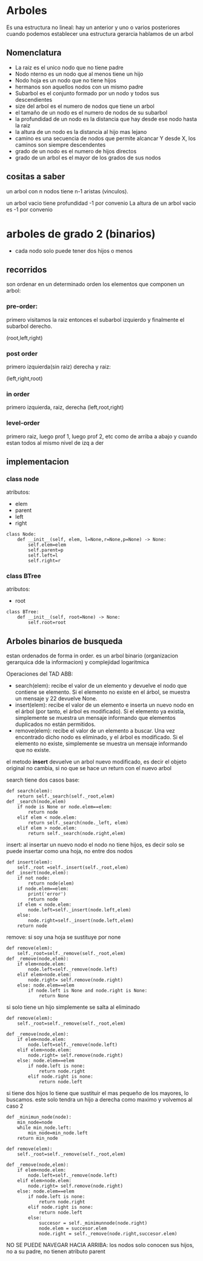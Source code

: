 # Arboles
Es una estructura no lineal:
hay un anterior y uno o varios posteriores
cuando podemos establecer una estructura gerarcia hablamos de un arbol
## Nomenclatura
- La raiz es el unico nodo que no tiene padre
- Nodo nterno es un nodo que al menos tiene un hijo
- Nodo hoja es un nodo que no tiene hijos
- hermanos son aquellos nodos con un mismo padre
- Subarbol es el conjunto formado por un nodo y todos sus descendientes
- size del arbol es el numero de nodos que tiene un arbol
- el tamaño de un nodo es el numero de nodos de su subarbol
- la profundidad de un nodo es la distancia que hay desde ese nodo hasta la raiz
- la altura de un nodo es la distancia al hijo mas lejano
- camino es una secuencia de nodos que permite alcancar Y desde X, los caminos son siempre descendentes
- grado de un nodo es el numero de hijos directos
- grado de un arbol es el mayor de los grados de sus nodos

## cositas a saber
un arbol con n nodos tiene n-1 aristas (vinculos).

un arbol vacio tiene profundidad -1 por convenio
La altura de un arbol vacio es -1 por convenio


# arboles de grado 2 (binarios)
- cada nodo solo puede tener dos hijos o menos 
## recorridos 
son ordenar en un determinado orden los elementos que componen un arbol:
### pre-order: 
primero visitamos la raiz entonces el subarbol izquierdo y finalmente el subarbol derecho.

(root,left,right)
### post order
primero izquierda(sin raiz) derecha y raiz:

(left,right,root)
### in order
primero  izquierda, raiz, derecha
(left,root,right)
### level-order
primero raiz, luego prof 1, luego prof 2, etc
como de arriba a abajo y cuando estan todos al mismo nivel de izq a der
## implementacion
### class node
atributos:
- elem
- parent
- left 
- right

```
class Node:
    def __init__(self, elem, l=None,r=None,p=None) -> None:
        self.elem=elem
        self.parent=p
        self.left=l
        self.right=r
```
### class BTree
atributos:
- root
```
class BTree:
    def __init__(self, root=None) -> None:
        self.root=root
```
## Arboles binarios de busqueda
estan ordenados de forma in order.
es un arbol binario (organizacion gerarquica dde la informacion) y complejidad logaritmica

Operaciones del TAD ABB:
- search(elem): recibe el valor de un elemento y devuelve el nodo que contiene
se elemento. Si el elemento no existe en el árbol, se muestra un mensaje y
22
devuelve None.
- insert(elem): recibe el valor de un elemento e inserta un nuevo nodo en el
árbol (por tanto, el árbol es modificado). Si el elemento ya existía,
simplemente se muestra un mensaje informando que elementos duplicados
no están permitidos.
- remove(elem): recibe el valor de un elemento a buscar. Una vez encontrado
dicho nodo es eliminado, y el árbol es modificado. Si el elemento no existe,
simplemente se muestra un mensaje informando que no existe.

el metodo **insert** devuelve un arbol nuevo modificado, es decir el objeto original no cambia, si no que se hace un return con el nuevo arbol 

search tiene dos casos base:
```
def search(elem):
    return self._search(self._root,elem)
def _search(node,elem)
    if node is None or node.elem==elem:
        return node
    elif elem < node.elem:
        return self._search(node._left, elem)
    elif elem > node.elem:
        return self._search(node.right,elem)
```
insert:
al insertar un nuevo nodo el nodo no tiene hijos, es decir solo se puede insertar como una hoja, no entre dos nodos
```
def insert(elem):
    self._root =self._insert(self._root,elem)
def _insert(node,elem):
    if not node:
        return node(elem)
    if node.elem==elem:
        print('error')
        return node
    if elem < node.elem:
        node.left=self._insert(node.left,elem)
    else:
        node.right=self._insert(node.left,elem)
    return node
```
remove:
si soy una hoja se sustituye por none
```
def remove(elem):
    self._root=self._remove(self._root,elem)
def _remove(node,elem):
    if elem<node.elem:
        node.left=self._remove(node.left)
    elif elem>node.elem:
        node.right= self.remove(node.right)
    else: node.elem==elem
        if node.left is None and node.right is None:
            return None
```
si solo tiene un hijo simplemente se salta al eliminado
```
def remove(elem):
    self._root=self._remove(self._root,elem)

def _remove(node,elem):
    if elem<node.elem:
        node.left=self._remove(node.left)
    elif elem>node.elem:
        node.right= self.remove(node.right)
    else: node.elem==elem
        if node.left is none:
            return node.right
        elif node.right is none:
            return node.left
```
si tiene dos hijos lo tiene que sustituir el mas pequeño de los mayores, lo buscamos. este solo tendra un hijo a derecha como maximo y volvemos al caso 2
```
def _minimun_node(node):
    min_node=node
    while min_node.left:
        min_node=min_node.left
    return min_node
```
```
def remove(elem):
    self._root=self._remove(self._root,elem)

def _remove(node,elem):
    if elem<node.elem:
        node.left=self._remove(node.left)
    elif elem>node.elem:
        node.right= self.remove(node.right)
    else: node.elem==elem
        if node.left is none:
            return node.right
        elif node.right is none:
            return node.left
        else:
            succesor = self._minimunnode(node.right)
            node.elem = succesor.elem
            node.right = self._remove(node.right,succesor.elem)
```

NO SE PUEDE NAVEGAR HACIA ARRIBA:
los nodos solo conocen sus hijos, no a su padre, no tienen atributo parent 